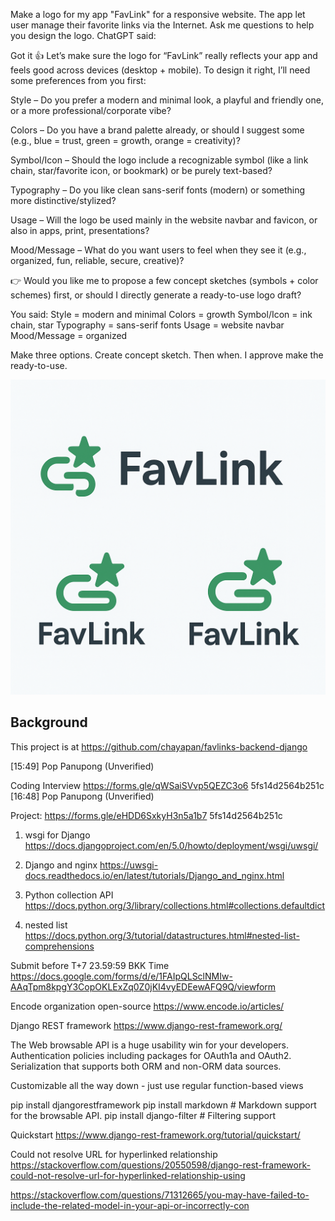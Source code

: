 
Make a logo for my app "FavLink" for a responsive website. The app let user manage their favorite links via the Internet. Ask me questions to help you design the logo.
ChatGPT said:

Got it 👍 Let’s make sure the logo for “FavLink” really reflects your app and feels good across devices (desktop + mobile). To design it right, I’ll need some preferences from you first:

Style – Do you prefer a modern and minimal look, a playful and friendly one, or a more professional/corporate vibe?

Colors – Do you have a brand palette already, or should I suggest some (e.g., blue = trust, green = growth, orange = creativity)?

Symbol/Icon – Should the logo include a recognizable symbol (like a link chain, star/favorite icon, or bookmark) or be purely text-based?

Typography – Do you like clean sans-serif fonts (modern) or something more distinctive/stylized?

Usage – Will the logo be used mainly in the website navbar and favicon, or also in apps, print, presentations?

Mood/Message – What do you want users to feel when they see it (e.g., organized, fun, reliable, secure, creative)?

👉 Would you like me to propose a few concept sketches (symbols + color schemes) first, or should I directly generate a ready-to-use logo draft?

You said:
Style = modern and minimal
Colors = growth
Symbol/Icon = ink chain, star
Typography = sans-serif fonts
Usage = website navbar
Mood/Message = organized

Make three options. Create concept sketch. Then when. I approve make the ready-to-use.

![](logo_all.png)

## Background

This project is at
https://github.com/chayapan/favlinks-backend-django


[15:49] Pop Panupong (Unverified)

Coding Interview
https://forms.gle/qWSaiSVvp5QEZC3o6
5fs14d2564b251c
[16:48] Pop Panupong (Unverified)


Project: https://forms.gle/eHDD6SxkyH3n5a1b7
5fs14d2564b251c



1. wsgi for Django
https://docs.djangoproject.com/en/5.0/howto/deployment/wsgi/uwsgi/

2. Django and nginx
https://uwsgi-docs.readthedocs.io/en/latest/tutorials/Django_and_nginx.html

3. Python collection API
https://docs.python.org/3/library/collections.html#collections.defaultdict

4. nested list
https://docs.python.org/3/tutorial/datastructures.html#nested-list-comprehensions


Submit before T+7 23.59:59 BKK Time
https://docs.google.com/forms/d/e/1FAIpQLSclNMIw-AAqTpm8kpgY3CopOKLExZq0Z0jKI4vyEDEewAFQ9Q/viewform



Encode organization open-source
https://www.encode.io/articles/


Django REST framework
https://www.django-rest-framework.org/

The Web browsable API is a huge usability win for your developers.
Authentication policies including packages for OAuth1a and OAuth2.
Serialization that supports both ORM and non-ORM data sources.

Customizable all the way down - just use regular function-based views 

pip install djangorestframework
pip install markdown       # Markdown support for the browsable API.
pip install django-filter  # Filtering support


Quickstart
https://www.django-rest-framework.org/tutorial/quickstart/

Could not resolve URL for hyperlinked relationship
https://stackoverflow.com/questions/20550598/django-rest-framework-could-not-resolve-url-for-hyperlinked-relationship-using

https://stackoverflow.com/questions/71312665/you-may-have-failed-to-include-the-related-model-in-your-api-or-incorrectly-con
